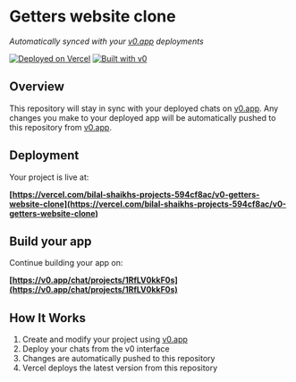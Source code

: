 # Getters website clone

*Automatically synced with your [v0.app](https://v0.app) deployments*

[![Deployed on Vercel](https://img.shields.io/badge/Deployed%20on-Vercel-black?style=for-the-badge&logo=vercel)](https://vercel.com/bilal-shaikhs-projects-594cf8ac/v0-getters-website-clone)
[![Built with v0](https://img.shields.io/badge/Built%20with-v0.app-black?style=for-the-badge)](https://v0.app/chat/projects/1RfLV0kkF0s)

## Overview

This repository will stay in sync with your deployed chats on [v0.app](https://v0.app).
Any changes you make to your deployed app will be automatically pushed to this repository from [v0.app](https://v0.app).

## Deployment

Your project is live at:

**[https://vercel.com/bilal-shaikhs-projects-594cf8ac/v0-getters-website-clone](https://vercel.com/bilal-shaikhs-projects-594cf8ac/v0-getters-website-clone)**

## Build your app

Continue building your app on:

**[https://v0.app/chat/projects/1RfLV0kkF0s](https://v0.app/chat/projects/1RfLV0kkF0s)**

## How It Works

1. Create and modify your project using [v0.app](https://v0.app)
2. Deploy your chats from the v0 interface
3. Changes are automatically pushed to this repository
4. Vercel deploys the latest version from this repository
